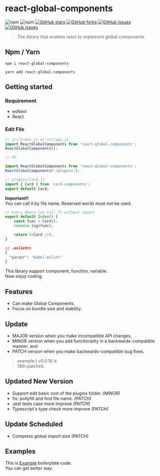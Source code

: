 # react-global-components
![npm](https://img.shields.io/npm/dm/react-global-components?style=for-the-badge)
![npm](https://img.shields.io/npm/v/react-global-components?style=for-the-badge)
[![GitHub stars](https://img.shields.io/github/stars/devxian96/react-global-components?style=for-the-badge)](https://github.com/devxian96/react-global-components/stargazers)
[![GitHub forks](https://img.shields.io/github/forks/devxian96/react-global-components?style=for-the-badge)](https://github.com/devxian96/react-global-components/network)
[![GitHub issues](https://img.shields.io/github/issues/devxian96/react-global-components?style=for-the-badge)](https://github.com/devxian96/react-global-components/issues)
[![GitHub issues](https://img.shields.io/badge/license-MIT-yellow?style=for-the-badge)](https://github.com/devxian96/react-global-components/blob/master/LICENSE)

> The library that enables react to implement global components.
## Npm / Yarn
```
npm i react-global-components

yarn add react-global-components
```
## Getting started
### Requirement
- esNext
- React
### Edit File
```javascript
// src/index.js or src/app.js
import ReactGlobalComponents from 'react-global-components';
ReactGlobalComponents();

// OR

import ReactGlobalComponents from 'react-global-components';
ReactGlobalComponents('/plugins');
```
```javascript
// plugins/Card.js
import { Card } from 'card-components';
export default Card;
```
**Important!!**   
You can call it by file name. Reserved words must not be used.
```javascript
// Every Where Can Call Tt without import
export default Index() {
    const func = Card();
    console.log(func);

    return (<Card />);
}
```
```json
// .eslintrc
{
  "parser": "babel-eslint"
}

```
This library support component, function, variable.   
Now enjoy coding.
## Features
- Can make Global Components.
- Focus on bundle size and stability.

## Update
- MAJOR version when you make incompatible API changes,
- MINOR version when you add functionality in a backwards-compatible manner, and
- PATCH version when you make backwards-compatible bug fixes.

> example:)
> v0.0.18 is   
> 18th patched.

## Updated New Version
- Support edit basic root of the plugins folder. *(MINOR)*
- fix: pollyfill and find file name. *(PATCH)*
- Jest tests case more improve *(PATCH)*
- Typescript's type check more improve *(PATCH)*

## Update Scheduled
- Compress global import size *(PATCH)*

## Examples
This is [Example](https://github.com/devxian96/react-global-components-example) boilerplate code.   
You can get better way.